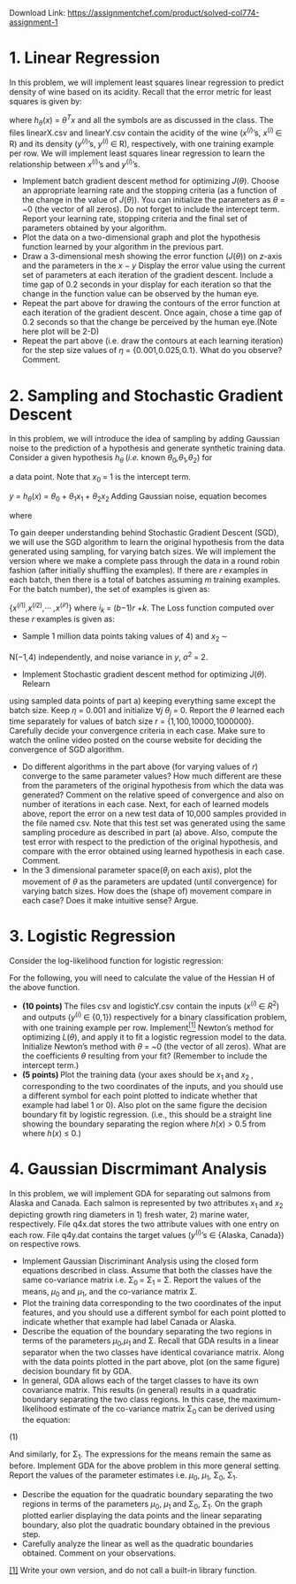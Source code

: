 Download Link: https://assignmentchef.com/product/solved-col774-assignment-1
<br>
<h1>1.     Linear Regression</h1>

In this problem, we will implement least squares linear regression to predict density of wine based on its acidity. Recall that the error metric for least squares is given by:

where <em>h<sub>θ</sub></em>(<em>x</em>) = <em>θ<sup>T</sup>x </em>and all the symbols are as discussed in the class. The files linearX.csv and linearY.csv contain the acidity of the wine (<em>x</em><sup>(<em>i</em>)</sup>’s, <em>x</em><sup>(<em>i</em>) </sup>∈ R) and its density (<em>y</em><sup>(<em>i</em>)</sup>’s, <em>y</em><sup>(<em>i</em>) </sup>∈ R), respectively, with one training example per row. We will implement least squares linear regression to learn the relationship between <em>x</em><sup>(<em>i</em>)</sup>’s and <em>y</em><sup>(<em>i</em>)</sup>’s.

<ul>

 <li> Implement batch gradient descent method for optimizing <em>J</em>(<em>θ</em>). Choose an appropriate learning rate and the stopping criteria (as a function of the change in the value of <em>J</em>(<em>θ</em>)). You can initialize the parameters as <em>θ </em>= <em>~</em>0 (the vector of all zeros). Do not forget to include the intercept term. Report your learning rate, stopping criteria and the final set of parameters obtained by your algorithm.</li>

 <li> Plot the data on a two-dimensional graph and plot the hypothesis function learned by your algorithm in the previous part.</li>

 <li> Draw a 3-dimensional mesh showing the error function (<em>J</em>(<em>θ</em>)) on <em>z</em>-axis and the parameters in the <em>x </em>− <em>y </em> Display the error value using the current set of parameters at each iteration of the gradient descent. Include a time gap of 0<em>.</em>2 seconds in your display for each iteration so that the change in the function value can be observed by the human eye.</li>

 <li>Repeat the part above for drawing the contours of the error function at each iteration of the gradient descent. Once again, chose a time gap of 0<em>.</em>2 seconds so that the change be perceived by the human eye.(Note here plot will be 2-D)</li>

 <li>Repeat the part above (i.e. draw the contours at each learning iteration) for the step size values of <em>η </em>= {0<em>.</em>001<em>,</em>0<em>.</em>025<em>,</em>0<em>.</em>1}. What do you observe? Comment.</li>

</ul>

<h1>2.  Sampling and Stochastic Gradient Descent</h1>

In this problem, we will introduce the idea of sampling by adding Gaussian noise to the prediction of a hypothesis and generate synthetic training data. Consider a given hypothesis <em>h<sub>θ </sub></em>(<em>i.e. </em>known <em>θ</em><sub>0</sub><em>,θ</em><sub>1</sub><em>,θ</em><sub>2</sub>) for

a data point. Note that <em>x</em><sub>0 </sub>= 1 is the intercept term.

<em>y </em>= <em>h<sub>θ</sub></em>(<em>x</em>) = <em>θ</em><sub>0 </sub>+ <em>θ</em><sub>1</sub><em>x</em><sub>1 </sub>+ <em>θ</em><sub>2</sub><em>x</em><sub>2 </sub>Adding Gaussian noise, equation becomes

where

To gain deeper understanding behind Stochastic Gradient Descent (SGD), we will use the SGD algorithm to learn the original hypothesis from the data generated using sampling, for varying batch sizes. We will implement the version where we make a complete pass through the data in a round robin fashion (after initially shuffling the examples). If there are <em>r </em>examples in each batch, then there is a total of batches assuming <em>m </em>training examples. For the batch number), the set of examples is given as:

{<em>x</em><sup>(<em>i</em></sup><sup>1)</sup><em>,x</em><sup>(<em>i</em></sup><sup>2)</sup><em>,</em>··· <em>,x</em><sup>(<em>i</em></sup><em><sup>r</sup></em><sup>)</sup>} where <em>i<sub>k </sub></em>= (<em>b</em>−1)<em>r </em>+<em>k</em>. The Loss function computed over these <em>r </em>examples is given as:

<ul>

 <li><strong> </strong>Sample 1 million data points taking values of 4) and <em>x</em><sub>2 </sub>∼</li>

</ul>

N(−1<em>,</em>4) independently, and noise variance in <em>y</em>, <em>σ</em><sup>2 </sup>= 2.

<ul>

 <li><strong> </strong>Implement Stochastic gradient descent method for optimizing <em>J</em>(<em>θ</em>). Relearn</li>

</ul>

using sampled data points of part a) keeping everything same except the batch size. Keep <em>η </em>= 0<em>.</em>001 and initialize ∀<em>j θ<sub>j </sub></em>= 0. Report the <em>θ </em>learned each time separately for values of batch size <em>r </em>= {1<em>,</em>100<em>,</em>10000<em>,</em>1000000}. Carefully decide your convergence criteria in each case. Make sure to watch the online video posted on the course website for deciding the convergence of SGD algorithm.

<ul>

 <li><strong> </strong>Do different algorithms in the part above (for varying values of <em>r</em>) converge to the same parameter values? How much different are these from the parameters of the original hypothesis from which the data was generated? Comment on the relative speed of convergence and also on number of iterations in each case. Next, for each of learned models above, report the error on a new test data of 10,000 samples provided in the file named csv. Note that this test set was generated using the same sampling procedure as described in part (a) above. Also, compute the test error with respect to the prediction of the original hypothesis, and compare with the error obtained using learned hypothesis in each case. Comment.</li>

 <li>In the 3 dimensional parameter space(<em>θ<sub>j </sub></em>on each axis), plot the movement of <em>θ </em>as the parameters are updated (until convergence) for varying batch sizes. How does the (shape of) movement compare in each case? Does it make intuitive sense? Argue.</li>

</ul>

<h1>3.    Logistic Regression</h1>

Consider the log-likelihood function for logistic regression:

For the following, you will need to calculate the value of the Hessian H of the above function.

<ul>

 <li><strong>(10 points) </strong>The files csv and logisticY.csv contain the inputs (<em>x</em><sup>(<em>i</em>) </sup>∈ <em>R</em><sup>2</sup>) and outputs (<em>y</em><sup>(<em>i</em>) </sup>∈ {0<em>,</em>1}) respectively for a binary classification problem, with one training example per row. Implement<a href="#_ftn1" name="_ftnref1"><sup>[1]</sup></a> Newton’s method for optimizing <em>L</em>(<em>θ</em>), and apply it to fit a logistic regression model to the data. Initialize Newton’s method with <em>θ </em>= <em>~</em>0 (the vector of all zeros). What are the coefficients <em>θ </em>resulting from your fit? (Remember to include the intercept term.)</li>

 <li><strong>(5 points) </strong>Plot the training data (your axes should be <em>x</em><sub>1 </sub>and <em>x</em><sub>2 </sub>, corresponding to the two coordinates of the inputs, and you should use a different symbol for each point plotted to indicate whether that example had label 1 or 0). Also plot on the same figure the decision boundary fit by logistic regression. (i.e., this should be a straight line showing the boundary separating the region where <em>h</em>(<em>x</em>) <em>&gt; </em>0<em>.</em>5 from where <em>h</em>(<em>x</em>) ≤ 0<em>.</em>)</li>

</ul>

<h1>4.     Gaussian Discrmimant Analysis</h1>

In this problem, we will implement GDA for separating out salmons from Alaska and Canada. Each salmon is represented by two attributes <em>x</em><sub>1 </sub>and <em>x</em><sub>2 </sub>depicting growth ring diameters in 1) fresh water, 2) marine water, respectively. File q4x.dat stores the two attribute values with one entry on each row. File q4y.dat contains the target values (<em>y</em><sup>(<em>i</em>)</sup>’s ∈ {Alaska, Canada}) on respective rows.

<ul>

 <li><strong> </strong>Implement Gaussian Discriminant Analysis using the closed form equations described in class. Assume that both the classes have the same co-variance matrix i.e. Σ<sub>0 </sub>= Σ<sub>1 </sub>= Σ. Report the values of the means, <em>µ</em><sub>0 </sub>and <em>µ</em><sub>1</sub>, and the co-variance matrix Σ.</li>

 <li>Plot the training data corresponding to the two coordinates of the input features, and you should use a different symbol for each point plotted to indicate whether that example had label Canada or Alaska.</li>

 <li>Describe the equation of the boundary separating the two regions in terms of the parameters <em>µ</em><sub>0</sub><em>,µ</em><sub>1 </sub>and Σ. Recall that GDA results in a linear separator when the two classes have identical covariance matrix. Along with the data points plotted in the part above, plot (on the same figure) decision boundary fit by GDA.</li>

 <li>In general, GDA allows each of the target classes to have its own covariance matrix. This results (in general) results in a quadratic boundary separating the two class regions. In this case, the maximum-likelihood estimate of the co-variance matrix Σ<sub>0 </sub>can be derived using the equation:</li>

</ul>

(1)

And similarly, for Σ<sub>1</sub>. The expressions for the means remain the same as before. Implement GDA for the above problem in this more general setting. Report the values of the parameter estimates i.e. <em>µ</em><sub>0</sub>, <em>µ</em><sub>1</sub>, Σ<sub>0</sub>, Σ<sub>1</sub>.

<ul>

 <li><strong> </strong>Describe the equation for the quadratic boundary separating the two regions in terms of the parameters <em>µ</em><sub>0</sub>, <em>µ</em><sub>1 </sub>and Σ<sub>0</sub>, Σ<sub>1</sub>. On the graph plotted earlier displaying the data points and the linear separating boundary, also plot the quadratic boundary obtained in the previous step.</li>

 <li><strong> </strong>Carefully analyze the linear as well as the quadratic boundaries obtained. Comment on your observations.</li>

</ul>

<a href="#_ftnref1" name="_ftn1">[1]</a> Write your own version, and do not call a built-in library function.